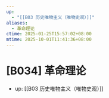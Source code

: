 ```yaml
---
up:
  - "[[B03 历史唯物主义（唯物史观）]]"
aliases:
  - 革命理论
ctime: 2025-01-25T15:57:02+08:00
mtime: 2025-10-01T11:41:36+08:00
---
```


# [B034] 革命理论

- up: [[B03 历史唯物主义（唯物史观）]]
